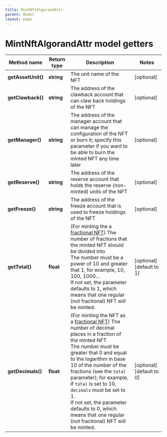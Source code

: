```yaml
---
title: MintNftAlgorandAttr
parent: Model
layout: page
---
```


# MintNftAlgorandAttr model getters

Method name | Return type | Description | Notes
------------ | ------------- | ------------- | -------------
**getAssetUnit()** | **string** | The unit name of the NFT | [optional]
**getClawback()** | **string** | The address of the clawback account that can claw back holdings of the NFT | [optional]
**getManager()** | **string** | The address of the manager account that can manage the configuration of the NFT or burn it; specify this parameter if you want to be able to burn the minted NFT any time later | [optional]
**getReserve()** | **string** | The address of the reserve account that holds the reserve (non-minted) units of the NFT | [optional]
**getFreeze()** | **string** | The address of the freeze account that is used to freeze holdings of the NFT | [optional]
**getTotal()** | **float** | (For minting the a <a href="https://developer.algorand.org/docs/get-started/tokenization/nft/#fractional-nfts" target="_blank">fractional NFT</a>) The number of fractions that the minted NFT should be divided into<br/>The number must be a power of 10 and greater that 1, for example, 10, 100, 1000...<br/>If not set, the parameter defaults to 1, which means that one regular (not fractional) NFT will be minted. | [optional] [default to 1]
**getDecimals()** | **float** | (For minting the NFT as a <a href="https://developer.algorand.org/docs/get-started/tokenization/nft/#fractional-nfts" target="_blank">fractional NFT</a>) The number of decimal places in a fraction of the minted NFT<br/>The number must be greater that 0 and equal to the logarithm in base 10 of the number of the fractions (see the <code>total</code> parameter); for example, if <code>total</code> is set to 10, <code>decimals</code> must be set to 1.<br/>If not set, the parameter defaults to 0, which means that one regular (not fractional) NFT will be minted. | [optional] [default to 0]

